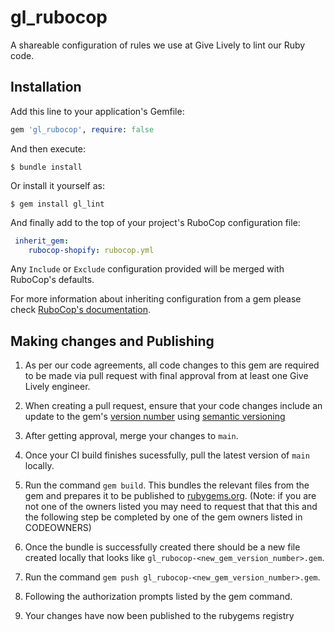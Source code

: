 # gl_rubocop
A shareable configuration of rules we use at Give Lively to lint our Ruby code.

## Installation
Add this line to your application's Gemfile:

```ruby
gem 'gl_rubocop', require: false
```

And then execute:
```
$ bundle install
```

Or install it yourself as:
```
$ gem install gl_lint
```

And finally add to the top of your project's RuboCop configuration file:

```yml
 inherit_gem:
    rubocop-shopify: rubocop.yml

```
Any `Include` or `Exclude` configuration provided will be merged with RuboCop's defaults.

For more information about inheriting configuration from a gem please check
[RuboCop's
documentation](https://docs.rubocop.org/rubocop/configuration.html#inheriting-configuration-from-a-dependency-gem).

## Making changes and Publishing

1. As per our code agreements, all code changes to this gem are required to be made via pull request with final approval from at least one Give Lively engineer.

2. When creating a pull request, ensure that your code changes include an update to the gem's [version number](https://github.com/givelively/gl_rubocop/blob/main/lib/gl_rubocop/version.rb) using [semantic versioning](https://semver.org/)

3. After getting approval, merge your changes to `main`.

4. Once your CI build finishes sucessfully, pull the latest version of `main` locally.

5. Run the command `gem build`. This bundles the relevant files from the gem and prepares it to be published to [rubygems.org](https://rubygems.org/). (Note: if you are not one of the owners listed you may need to request that that this and the following step be completed by one of the gem owners listed in CODEOWNERS)

6. Once the bundle is successfully created there should be a new file created locally that looks like `gl_rubocop-<new_gem_version_number>.gem`.

7. Run the command `gem push gl_rubocop-<new_gem_version_number>.gem`.

8. Following the authorization prompts listed by the gem command.

9. Your changes have now been published to the rubygems registry